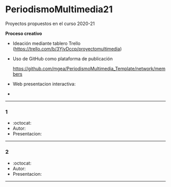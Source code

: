 # PeriodismoMultimedia21

Proyectos propuestos en el curso 2020-21 



**Proceso creativo**

- Ideación mediante tablero Trello (https://trello.com/b/3YjvDccp/proyectomultimedia) 

- Uso de GitHub como plataforma de publicación

  https://github.com/mgea/PeriodismoMultimedia_Template/network/members

- Web presentacion interactiva:
- 


----


### 1  

* :octocat: 
* Autor: 
* Presentacion: 

---

### 2  

* :octocat: 
* Autor: 
* Presentacion: 

---
